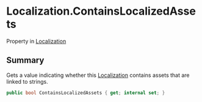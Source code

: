 # Localization.ContainsLocalizedAssets

Property in [Localization](api/csharp/yarn.unity.localization.md)

## Summary


Gets a value indicating whether this  <a href="yarn.unity.localization.md">Localization</a> 
contains assets that are linked to strings.


```csharp
public bool ContainsLocalizedAssets { get; internal set; }
```

